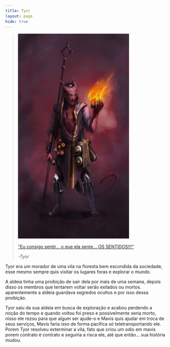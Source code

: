 ```yaml
---
title: Tyor
layout: page
hide: true
---
```


> <img src="../../assets/players_photos/tyor.jpg" alt="Tyor" width="350"/>
>
> <a href="https://www.youtube.com/watch?v=7g1B7SxHZec" target="_blank">"Eu consigo sentir... o que ela sente... OS SENTIDOS!!!"</a>
>
> *-Tyor*

Tyor era um morador de uma vila na floresta bem escondida da sociedade, esse mesmo sempre quis visitar os lugares foras e explorar o mundo.

A aldeia tinha uma proibição de sair dela por mais de uma semana, depois disso os membros que tentarem voltar serão exilados ou mortos. aparentemente a aldeia guardava segredos ocultos e por isso dessa proibição. 

Tyor saiu da sua aldeia em busca de exploração e acabou perdendo a noção do tempo e quando voltou foi preso e possivelmente seria morto, nisso ele rezou para que algum ser ajude-o e Mavis quis ajudar em troca de seus serviços, Mavis faria isso de forma pacifica só teletransportando ele. Porem  Tyor resolveu exterminar a vila, fato que criou um odio em mavis porem contrato é contrato e seguiria a risca ele, até que então... sua história mudou.

<style>
    img {
    max-width: 100%;
    height: auto;
  }
</style>